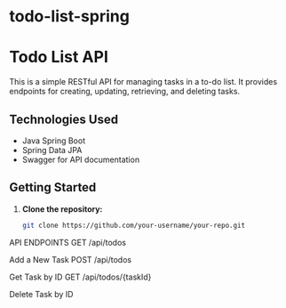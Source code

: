# todo-list-spring
# Todo List API

This is a simple RESTful API for managing tasks in a to-do list. It provides endpoints for creating, updating, retrieving, and deleting tasks.

## Technologies Used

- Java Spring Boot
- Spring Data JPA
- Swagger for API documentation

## Getting Started

1. **Clone the repository:**

   ```bash
   git clone https://github.com/your-username/your-repo.git

API ENDPOINTS
GET /api/todos

Add a New Task
POST /api/todos


Get Task by ID
GET /api/todos/{taskId}

Delete Task by ID
